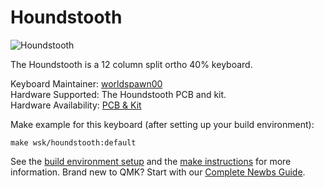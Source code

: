 # Houndstooth

![Houndstooth](https://i.imgur.com/YkD4GNG.png)  

The Houndstooth is a 12 column split ortho 40% keyboard.  

Keyboard Maintainer: [worldspawn00](https://github.com/worldspawn00/)  
Hardware Supported: The Houndstooth PCB and kit.  
Hardware Availability: [PCB & Kit](https://geekhack.org/index.php?topic=101374)  

Make example for this keyboard (after setting up your build environment):

    make wsk/houndstooth:default

See the [build environment setup](https://docs.qmk.fm/#/getting_started_build_tools) and the [make instructions](https://docs.qmk.fm/#/getting_started_make_guide) for more information. Brand new to QMK? Start with our [Complete Newbs Guide](https://docs.qmk.fm/#/newbs).


